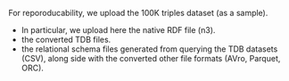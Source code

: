 For reporoducability, we upload the 100K triples dataset (as a sample). 
- In particular, we upload here the native RDF file (n3).
- the converted TDB files.
- the relational schema files generated from querying the TDB datasets (CSV), along side with the converted other file formats (AVro, Parquet, ORC).
